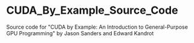 # CUDA_By_Example_Source_Code
Source code for "CUDA by Example: An Introduction to General-Purpose GPU Programming" by Jason Sanders and Edward Kandrot
